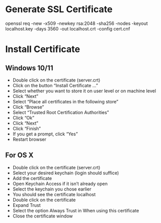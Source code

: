 # Generate SSL Certificate

openssl req -new -x509 -newkey rsa:2048 -sha256 -nodes -keyout localhost.key -days 3560 -out localhost.crt -config cert.cnf

# Install Certificate

## Windows 10/11

- Double click on the certificate (server.crt)
- Click on the button “Install Certificate …”
- Select whether you want to store it on user level or on machine level
- Click “Next”
- Select “Place all certificates in the following store”
- Click “Browse”
- Select “Trusted Root Certification Authorities”
- Click “Ok”
- Click “Next”
- Click “Finish”
- If you get a prompt, click “Yes”
- Restart browser

## For OS X

- Double click on the certificate (server.crt)
- Select your desired keychain (login should suffice)
- Add the certificate
- Open Keychain Access if it isn’t already open
- Select the keychain you chose earlier
- You should see the certificate localhost
- Double click on the certificate
- Expand Trust
- Select the option Always Trust in When using this certificate
- Close the certificate window